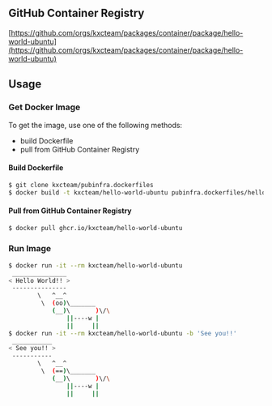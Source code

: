 ## GitHub Container Registry
[https://github.com/orgs/kxcteam/packages/container/package/hello-world-ubuntu](https://github.com/orgs/kxcteam/packages/container/package/hello-world-ubuntu)

## Usage

### Get Docker Image

To get the image, use one of the following methods:

- build Dockerfile
- pull from GitHub Container Registry

#### Build Dockerfile

```bash
$ git clone kxcteam/pubinfra.dockerfiles
$ docker build -t kxcteam/hello-world-ubuntu pubinfra.dockerfiles/hello-world-ubuntu
```

#### Pull from GitHub Container Registry

```bash
$ docker pull ghcr.io/kxcteam/hello-world-ubuntu
```

### Run Image
```bash
$ docker run -it --rm kxcteam/hello-world-ubuntu
 _______________
< Hello World!! >
 ---------------
        \   ^__^
         \  (oo)\_______
            (__)\       )\/\
                ||----w |
                ||     ||
$ docker run -it --rm kxcteam/hello-world-ubuntu -b 'See you!!'
 ___________
< See you!! >
 -----------
        \   ^__^
         \  (==)\_______
            (__)\       )\/\
                ||----w |
                ||     ||
```
